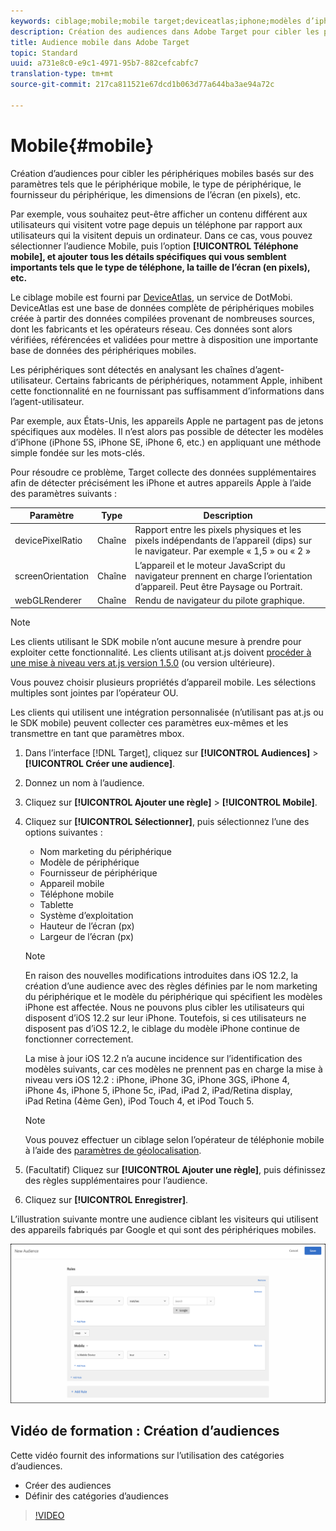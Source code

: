 ```yaml
---
keywords: ciblage;mobile;mobile target;deviceatlas;iphone;modèles d’iphone;device atlas;largeur d’affichage;largeur d’affichage;hauteur d’affichage;type d’appareil;hauteur d’affichage;téléphone;tablette;modèle d’appareil
description: Création des audiences dans Adobe Target pour cibler les périphériques mobiles Target basés sur des paramètres tels que le périphérique mobile, le type de périphérique, le fournisseur du périphérique, les dimensions de l’écran (en pixels), etc.
title: Audience mobile dans Adobe Target
topic: Standard
uuid: a731e8c0-e9c1-4971-95b7-882cefcabfc7
translation-type: tm+mt
source-git-commit: 217ca811521e67dcd1b063d77a644ba3ae94a72c

---
```



# Mobile{#mobile}

Création d’audiences pour cibler les périphériques mobiles basés sur des paramètres tels que le périphérique mobile, le type de périphérique, le fournisseur du périphérique, les dimensions de l’écran (en pixels), etc.

Par exemple, vous souhaitez peut-être afficher un contenu différent aux utilisateurs qui visitent votre page depuis un téléphone par rapport aux utilisateurs qui la visitent depuis un ordinateur. Dans ce cas, vous pouvez sélectionner l’audience Mobile, puis l’option **[!UICONTROL Téléphone mobile], et ajouter tous les détails spécifiques qui vous semblent importants tels que le type de téléphone, la taille de l’écran (en pixels), etc.**

Le ciblage mobile est fourni par [DeviceAtlas](https://deviceatlas.com/device-data/user-agent-tester), un service de DotMobi. DeviceAtlas est une base de données complète de périphériques mobiles créée à partir des données compilées provenant de nombreuses sources, dont les fabricants et les opérateurs réseau. Ces données sont alors vérifiées, référencées et validées pour mettre à disposition une importante base de données des périphériques mobiles.

Les périphériques sont détectés en analysant les chaînes d’agent-utilisateur. Certains fabricants de périphériques, notamment Apple, inhibent cette fonctionnalité en ne fournissant pas suffisamment d’informations dans l’agent-utilisateur.

Par exemple, aux États-Unis, les appareils Apple ne partagent pas de jetons spécifiques aux modèles. Il n’est alors pas possible de détecter les modèles d’iPhone (iPhone 5S, iPhone SE, iPhone 6, etc.) en appliquant une méthode simple fondée sur les mots-clés.

Pour résoudre ce problème, Target collecte des données supplémentaires afin de détecter précisément les iPhone et autres appareils Apple à l’aide des paramètres suivants :

| Paramètre | Type | Description |
|--- |--- |--- |
| devicePixelRatio | Chaîne | Rapport entre les pixels physiques et les pixels indépendants de l’appareil (dips) sur le navigateur. Par exemple « 1,5 » ou « 2 » |
| screenOrientation | Chaîne | L’appareil et le moteur JavaScript du navigateur prennent en charge l’orientation d’appareil. Peut être Paysage ou Portrait. |
| webGLRenderer | Chaîne | Rendu de navigateur du pilote graphique. |

>[!NOTE]
>
>Les clients utilisant le SDK mobile n’ont aucune mesure à prendre pour exploiter cette fonctionnalité. Les clients utilisant at.js doivent [procéder à une mise à niveau vers at.js version 1.5.0](../../../c-implementing-target/c-implementing-target-for-client-side-web/target-atjs-versions.md#reference_DBB5EDB79EC44E558F9E08D4774A0F7A) (ou version ultérieure).

Vous pouvez choisir plusieurs propriétés d’appareil mobile. Les sélections multiples sont jointes par l’opérateur OU.

Les clients qui utilisent une intégration personnalisée (n’utilisant pas at.js ou le SDK mobile) peuvent collecter ces paramètres eux-mêmes et les transmettre en tant que paramètres mbox.

1. Dans l’interface [!DNL Target], cliquez sur **[!UICONTROL Audiences]** &gt; **[!UICONTROL Créer une audience]**.
1. Donnez un nom à l’audience.
1. Cliquez sur **[!UICONTROL Ajouter une règle]** &gt; **[!UICONTROL Mobile]**.
1. Cliquez sur **[!UICONTROL Sélectionner]**, puis sélectionnez l’une des options suivantes :

   * Nom marketing du périphérique
   * Modèle de périphérique
   * Fournisseur de périphérique
   * Appareil mobile
   * Téléphone mobile
   * Tablette
   * Système d’exploitation
   * Hauteur de l’écran (px)
   * Largeur de l’écran (px)
   >[!NOTE]
   >
   >En raison des nouvelles modifications introduites dans iOS 12.2, la création d’une audience avec des règles définies par le nom marketing du périphérique et le modèle du périphérique qui spécifient les modèles iPhone est affectée. Nous ne pouvons plus cibler les utilisateurs qui disposent d’iOS 12.2 sur leur iPhone. Toutefois, si ces utilisateurs ne disposent pas d’iOS 12.2, le ciblage du modèle iPhone continue de fonctionner correctement.
   >
   >La mise à jour iOS 12.2 n’a aucune incidence sur l’identification des modèles suivants, car ces modèles ne prennent pas en charge la mise à niveau vers iOS 12.2 : iPhone, iPhone 3G, iPhone 3GS, iPhone 4, iPhone 4s, iPhone 5, iPhone 5c, iPad, iPad 2, iPad/Retina display, iPad Retina (4ème Gen), iPod Touch 4, et iPod Touch 5.

   >[!NOTE]
   >
   >Vous pouvez effectuer un ciblage selon l’opérateur de téléphonie mobile à l’aide des [paramètres de géolocalisation](../../../c-target/c-audiences/c-target-rules/geo.md#concept_5B4D99DE685348FB877929EE0F942670).

1. (Facultatif) Cliquez sur **[!UICONTROL Ajouter une règle]**, puis définissez des règles supplémentaires pour l’audience.
1. Cliquez sur **[!UICONTROL Enregistrer]**.

L’illustration suivante montre une audience ciblant les visiteurs qui utilisent des appareils fabriqués par Google et qui sont des périphériques mobiles.

![Ciblage de périphériques mobiles](assets/target_mobile.png)

## Vidéo de formation : Création d’audiences

Cette vidéo fournit des informations sur l’utilisation des catégories d’audiences.

* Créer des audiences
* Définir des catégories d’audiences

>[!VIDEO](https://video.tv.adobe.com/v/17392?captions=fre_fr)
